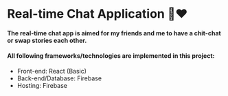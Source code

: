 # Real-time Chat Application 🍭♥

#### The real-time chat app is aimed for my friends and me to have a chit-chat or swap stories each other.

#### All following frameworks/technologies are implemented in this project:
- Front-end: React (Basic)
- Back-end/Database: Firebase
- Hosting: Firebase
